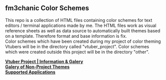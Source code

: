 ## fm3chanic Color Schemes

This repo is a collection of HTML files containing color schemes for text editors / terminal applications made by me. The HTML files work as visual reference sheets as well as data source to automatically built themes based on a template. Therefore format and base information is fix.<br>
Color schemes which have been created during my project of color theming Vtubers will be in the directory called "vtuber_project". Color schemes which were created outside this project will be in the directory "other".

**[Vtuber Project | Information & Galery](https://github.com/fm3chanic/vtuber_project)**<br>
**[Galery of Non-Project Themes](/doc/galery.md)**<br>
**[Supported Applications](/doc/applications.md)**